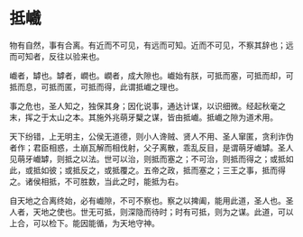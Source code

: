 # 抵巇
	
物有自然，事有合离。有近而不可见，有远而可知。近而不可见，不察其辞也；远而可知者，反往以验来也。  
	
巇者，罅也。罅者，𡼏也。𡼏者，成大隙也。巇始有朕，可抵而塞，可抵而却，可抵而息，可抵而匿，可抵而得，此谓抵巇之理也。  

事之危也，圣人知之，独保其身；因化说事，通达计谋，以识细微。经起秋毫之末，挥之于太山之本。其施外兆萌牙櫱之谋，皆由抵巇。抵巇之隙为道术用。  

天下纷错，上无明主，公侯无道德，则小人谗贼、贤人不用、圣人窜匿，贪利诈伪者作；君臣相惑，土崩瓦解而相伐射，父子离散，乖乱反目，是谓萌牙巇罅。圣人见萌牙巇罅，则抵之以法。世可以治，则抵而塞之；不可治，则抵而得之；或抵如此，或抵如彼；或抵反之，或抵覆之。五帝之政，抵而塞之；三王之事，抵而得之。诸侯相抵，不可胜数，当此之时，能抵为右。  
	
自天地之合离终始，必有巇隙，不可不察也。察之以捭阖，能用此道，圣人也。圣人者，天地之使也。世无可抵，则深隐而待时；时有可抵，则为之谋。此道，可以上合，可以检下。能因能循，为天地守神。  